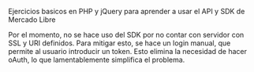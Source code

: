 Ejercicios basicos en PHP y jQuery para aprender a usar el API y SDK de Mercado Libre

Por el momento, no se hace uso del SDK por no contar con servidor con SSL y URI definidos.
Para mitigar esto, se hace un login manual, que permite al usuario introducir un token. Esto elimina la necesidad de hacer oAuth, lo que lamentablemente simplifica el problema.
